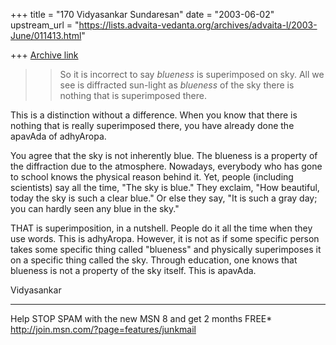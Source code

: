 +++
title = "170 Vidyasankar Sundaresan"
date = "2003-06-02"
upstream_url = "https://lists.advaita-vedanta.org/archives/advaita-l/2003-June/011413.html"

+++
[Archive link](https://lists.advaita-vedanta.org/archives/advaita-l/2003-June/011413.html)


> > So it is incorrect to say *blueness* is superimposed on sky.
> > All we see is diffracted sun-light as *blueness* of the sky
> > there is nothing that is superimposed there.

This is a distinction without a difference. When you know that there is 
nothing that is really superimposed there, you have already done the apavAda 
of adhyAropa.

You agree that the sky is not inherently blue. The blueness is a property of 
the diffraction due to the atmosphere. Nowadays, everybody who has gone to 
school knows the physical reason behind it. Yet, people (including 
scientists) say all the time, "The sky is blue." They exclaim, "How 
beautiful, today the sky is such a clear blue." Or else they say, "It is 
such a gray day; you can hardly seen any blue in the sky."

THAT is superimposition, in a nutshell. People do it all the time when they 
use words. This is adhyAropa. However, it is not as if some specific person 
takes some specific thing called "blueness" and physically superimposes it 
on a specific thing called the sky. Through education, one knows that 
blueness is not a property of the sky itself. This is apavAda.

Vidyasankar

_________________________________________________________________
Help STOP SPAM with the new MSN 8 and get 2 months FREE*  
http://join.msn.com/?page=features/junkmail

